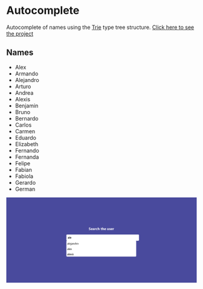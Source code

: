 # Autocomplete

Autocomplete of names using the [Trie](https://www.geeksforgeeks.org/trie-insert-and-search/) type tree structure. [Click here to see the project](https://remarkable-madeleine-953e9e.netlify.app/)

## Names

- Alex
- Armando
- Alejandro
- Arturo
- Andrea
- Alexis
- Benjamin
- Bruno
- Bernardo
- Carlos
- Carmen
- Eduardo
- Elizabeth
- Fernando
- Fernanda
- Felipe
- Fabian
- Fabiola
- Gerardo
- German

![](public/autocomplete.png)
